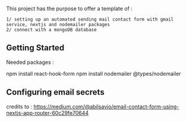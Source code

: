 This project has the purpose to offer a template of :

    1/ setting up an automated sending mail contact form with gmail service, nextjs and nodemailer packages
    2/ connect with a mongoDB database

## Getting Started

Needed packages : 

npm install react-hook-form
npm install nodemailer @types/nodemailer

## Configuring email secrets

credits to : https://medium.com/@abilsavio/email-contact-form-using-nextjs-app-router-60c29fe70644